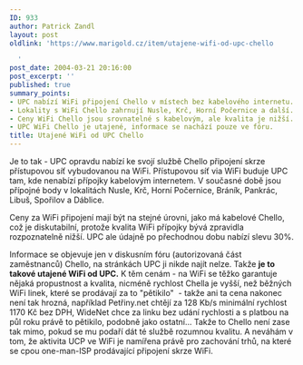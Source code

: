 ```yaml
---
ID: 933
author: Patrick Zandl
layout: post
oldlink: 'https://www.marigold.cz/item/utajene-wifi-od-upc-chello

  '
post_date: 2004-03-21 20:16:00
post_excerpt: ''
published: true
summary_points:
- UPC nabízí WiFi připojení Chello v místech bez kabelového internetu.
- Lokality s WiFi Chello zahrnují Nusle, Krč, Horní Počernice a další.
- Ceny WiFi Chello jsou srovnatelné s kabelovým, ale kvalita je nižší.
- UPC WiFi Chello je utajené, informace se nachází pouze ve fóru.
title: Utajené WiFi od UPC Chello
---
```


<p>
Je to tak - UPC opravdu nabízí ke svojí službě Chello připojení skrze přístupovou síť vybudovanou na WiFi. Přístupovou síť via WiFi buduje UPC tam, kde nenabízí přípojky kabelovým internetem. V současné době jsou přípojné body v lokalitách Nusle, Krč, Horní Počernice, Bráník, Pankrác, Libuš, Spořilov a Dáblice. </p>

<p>
Ceny za WiFi připojení mají být na stejné úrovni, jako má kabelové Chello, což je diskutabilní, protože kvalita WiFi přípojky bývá zpravidla rozpoznatelně nižší. UPC ale údajně po přechodnou dobu nabízí slevu 30%. </p>

<p>
Informace se objevuje jen v diskusním fóru (autorizovaná část zaměstnanců) Chello, na stránkách UPC ji nikde najít nelze. Takže <STRONG>je to takové utajené WiFi od UPC.</STRONG> K těm cenám - na WiFi se těžko garantuje nějaká propustnost&#160;a kvalita, nicméně rychlost Chella je vyšší, než běžných WiFi linek, které se prodávají za to "pětikilo"&#160; - takže ani ta cena nakonec není tak hrozná, například Petřiny.net chtějí za 128 Kb/s minimální rychlost 1170 Kč bez DPH, WideNet chce za linku bez udání rychlosti a s platbou na půl roku právě to pětikilo, podobně jako ostatní... Takže to Chello není zase tak mimo, pokud se mu podaří dát té službě rozumnou kvalitu. A neváhám v tom, že aktivita UCP ve WiFi je namířena právě pro zachování trhů, na které se cpou one-man-ISP prodávající připojení skrze WiFi. </p>